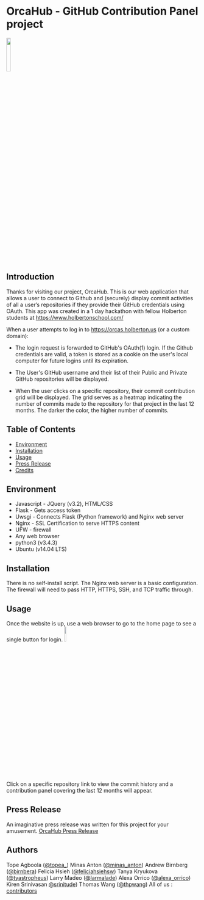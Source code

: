 # OrcaHub - GitHub Contribution Panel project

<img src="https://github.com/orcahubteam/orcahub/blob/master/LogoOrcahub.png" style="height:15%;width:15%" />

## Introduction

Thanks for visiting our project, OrcaHub. This is our web application that allows a user to connect to Github and (securely) display commit activities of all a user’s repositories if they provide their GitHub credentials using OAuth. This app was created in a 1 day hackathon with fellow Holberton students at https://www.holbertonschool.com/

When a user attempts to log in to https://orcas.holberton.us (or a custom domain):
 - The login request is forwarded to GitHub's OAuth(1) login. If the Github credentials are valid, a token is stored as a cookie on the user's local computer for future logins until its expiration.

 - The User's GitHub username and their list of their Public and Private GitHub repositories will be displayed.

 - When the user clicks on a specific repository, their commit contribution grid will be displayed. The grid serves as a heatmap indicating the number of commits made to the repository for that project in the last 12 months. The darker the color, the higher number of commits.

## Table of Contents
* [Environment](#environment)
* [Installation](#installation)
* [Usage](#usage)
* [Press Release](#pressrelease)
* [Credits](#credits)

## Environment

* Javascript - JQuery (v3.2), HTML/CSS
* Flask - Gets access token
* Uwsgi - Connects Flask (Python framework) and Nginx web server
* Nginx - SSL Certification to serve HTTPS content
* UFW - firewall
* Any web browser
* python3 (v3.4.3)
* Ubuntu (v14.04 LTS)

## Installation

There is no self-install script. The Nginx web server is a basic configuration.
The firewall will need to pass HTTP, HTTPS, SSH, and TCP traffic through.

## Usage

Once the website is up, use a web browser to go to the home page to see a single button for login.
<img src="https://github.com/orcahubteam/orcahub/blob/master/OrcaHubHome.png" style="height:10%;width:10%" />

Click on a specific repository link to view the commit history and a contribution panel covering the last 12 months will appear.

## Press Release
An imaginative press release was written for this project for your amusement.
<a href="https://github.com/orcahubteam/orcahub/blob/master/OrcaHub%20Press%20Release.pdf">OrcaHub Press Release</a>

## Authors

Tope Agboola ([@topea_](https://twitter.com/topea_))
Minas Anton ([@minas_anton](https://twitter.com/minas_anton))
Andrew Birnberg ([@birnbera](https://twitter.com/birnbera))
Felicia Hsieh ([@feliciahsiehsw](https://twitter.com/feliciahsiehsw))
Tanya Kryukova ([@tyastropheus](https://twitter.com/tyastropheus))
Larry Madeo ([@larmalade](https://twitter.com/larmalade))
Alexa Orrico ([@alexa_orrico](https://twitter.com/alexa_orrico))
Kiren Srinivasan [@srinitude](https://twitter.com/srinitude))
Thomas Wang ([@thpwang](https://twitter.com/thpwang))
All of us : [contributors](https://github.com/orcahubteam/orcahub/contributors)
